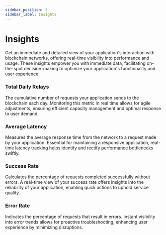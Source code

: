 ```yaml
---
sidebar_position: 5
sidebar_label: Insights
---
```


# Insights

Get an immediate and detailed view of your application's interaction with blockchain networks, offering real-time visibility into performance and usage. These insights empower you with immediate data, facilitating on-the-spot decision-making to optimize your application's functionality and user experience.

### Total Daily Relays
The cumulative number of requests your application sends to the blockchain each day. Monitoring this metric in real time allows for agile adjustments, ensuring efficient capacity management and optimal response to user demand.

### Average Latency
Measures the average response time from the network to a request made by your application. Essential for maintaining a responsive application, real-time latency tracking helps identify and rectify performance bottlenecks swiftly.

### Success Rate
Calculates the percentage of requests completed successfully without errors. A real-time view of your success rate offers insights into the reliability of your application, enabling quick actions to uphold service quality.

### Error Rate 
Indicates the percentage of requests that result in errors. Instant visibility into error trends allows for proactive troubleshooting, enhancing user experience by minimizing disruptions.

